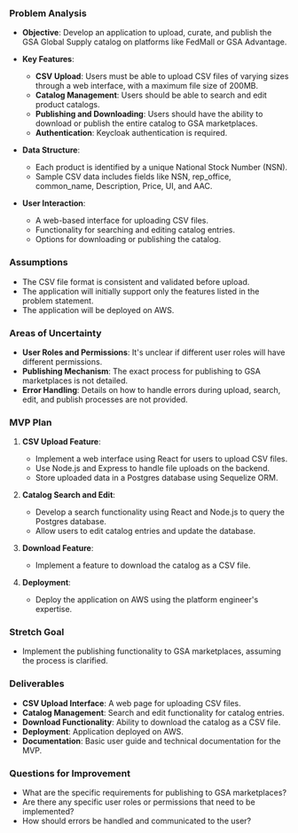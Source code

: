 ### Problem Analysis

- **Objective**: Develop an application to upload, curate, and publish the GSA Global Supply catalog on platforms like FedMall or GSA Advantage.

- **Key Features**:
  - **CSV Upload**: Users must be able to upload CSV files of varying sizes through a web interface, with a maximum file size of 200MB.
  - **Catalog Management**: Users should be able to search and edit product catalogs.
  - **Publishing and Downloading**: Users should have the ability to download or publish the entire catalog to GSA marketplaces.
  - **Authentication**: Keycloak authentication is required.

- **Data Structure**:
  - Each product is identified by a unique National Stock Number (NSN).
  - Sample CSV data includes fields like NSN, rep_office, common_name, Description, Price, UI, and AAC.

- **User Interaction**:
  - A web-based interface for uploading CSV files.
  - Functionality for searching and editing catalog entries.
  - Options for downloading or publishing the catalog.

### Assumptions

- The CSV file format is consistent and validated before upload.
- The application will initially support only the features listed in the problem statement.
- The application will be deployed on AWS.

### Areas of Uncertainty

- **User Roles and Permissions**: It's unclear if different user roles will have different permissions.
- **Publishing Mechanism**: The exact process for publishing to GSA marketplaces is not detailed.
- **Error Handling**: Details on how to handle errors during upload, search, edit, and publish processes are not provided.

### MVP Plan

1. **CSV Upload Feature**:
   - Implement a web interface using React for users to upload CSV files.
   - Use Node.js and Express to handle file uploads on the backend.
   - Store uploaded data in a Postgres database using Sequelize ORM.

2. **Catalog Search and Edit**:
   - Develop a search functionality using React and Node.js to query the Postgres database.
   - Allow users to edit catalog entries and update the database.

3. **Download Feature**:
   - Implement a feature to download the catalog as a CSV file.

4. **Deployment**:
   - Deploy the application on AWS using the platform engineer's expertise.

### Stretch Goal

- Implement the publishing functionality to GSA marketplaces, assuming the process is clarified.

### Deliverables

- **CSV Upload Interface**: A web page for uploading CSV files.
- **Catalog Management**: Search and edit functionality for catalog entries.
- **Download Functionality**: Ability to download the catalog as a CSV file.
- **Deployment**: Application deployed on AWS.
- **Documentation**: Basic user guide and technical documentation for the MVP.

### Questions for Improvement

- What are the specific requirements for publishing to GSA marketplaces?
- Are there any specific user roles or permissions that need to be implemented?
- How should errors be handled and communicated to the user?